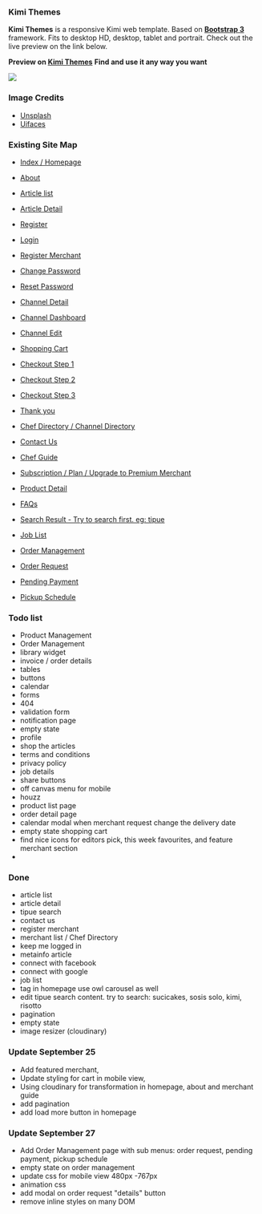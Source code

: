 ### Kimi Themes
**Kimi Themes** is a responsive Kimi web template. Based on **[Bootstrap 3](https://github.com/twbs/bootstrap)** framework. Fits to desktop HD, desktop, tablet and portrait. Check out the live preview on the link below.

**Preview on [Kimi Themes](https://philipherlambang.github.io/kimi/)**
**Find and use it any way you want**


![](https://s3-ap-southeast-1.amazonaws.com/kimistatic/images/preview.jpg)

### Image Credits
- [Unsplash](https://unsplash.com/)
- [Uifaces](http://uifaces.com/)


### Existing Site Map
- [Index / Homepage](https://philipherlambang.github.io/kimi)
- [About](https://philipherlambang.github.io/kimi/about.html)
- [Article list](https://philipherlambang.github.io/kimi/articles.html)
- [Article Detail](https://philipherlambang.github.io/kimi/articleDetails.html)


- [Register](https://philipherlambang.github.io/kimi/register.html)
- [Login](https://philipherlambang.github.io/kimi/login.html)
- [Register Merchant](https://philipherlambang.github.io/kimi/registerMerchant.html)
- [Change Password](https://philipherlambang.github.io/kimi/changePassword.html)
- [Reset Password](https://philipherlambang.github.io/kimi/resetPassword.html)


- [Channel Detail](https://philipherlambang.github.io/kimi/channelDetail.html)
- [Channel Dashboard](https://philipherlambang.github.io/kimi/channelDashboard.html)
- [Channel Edit](https://philipherlambang.github.io/kimi/channelEdit.html)


- [Shopping Cart](https://philipherlambang.github.io/kimi/shoppingCart.html)
- [Checkout Step 1](https://philipherlambang.github.io/kimi/checkout1.html)
- [Checkout Step 2](https://philipherlambang.github.io/kimi/checkout2.html)
- [Checkout Step 3](https://philipherlambang.github.io/kimi/checkout3.html)
- [Thank you](https://philipherlambang.github.io/kimi/thankyou.html)


- [Chef Directory / Channel Directory](https://philipherlambang.github.io/kimi/chefDirectory.html)
- [Contact Us](https://philipherlambang.github.io/kimi/contact.html)
- [Chef Guide](https://philipherlambang.github.io/kimi/merchantGuide.html)
- [Subscription / Plan / Upgrade to Premium Merchant](https://philipherlambang.github.io/kimi/plan.html)
- [Product Detail](https://philipherlambang.github.io/kimi/productDetail.html)
- [FAQs](https://philipherlambang.github.io/kimi/questions.html)
- [Search Result - Try to search first. eg: tipue](https://philipherlambang.github.io/kimi/search.html)

- [Job List](https://philipherlambang.github.io/kimi/jobs.html)

- [Order Management](https://philipherlambang.github.io/kimi/orderManagement.html)
- [Order Request](https://philipherlambang.github.io/kimi/orderRequest.html)
- [Pending Payment](https://philipherlambang.github.io/kimi/pendingPayment.html)
- [Pickup Schedule](https://philipherlambang.github.io/kimi/pickupSchedule.html)





### Todo list
- Product Management
- Order Management
- library widget
- invoice / order details
- tables
- buttons
- calendar
- forms
- 404
- validation form
- notification page
- empty state
- profile
- shop the articles
- terms and conditions
- privacy policy
- job details
- share buttons
- off canvas menu for mobile
- houzz
- product list page
- order detail page
- calendar modal when merchant request change the delivery date
- empty state shopping cart
- find nice icons for editors pick, this week favourites, and feature merchant section
-



### Done
- article list
- article detail
- tipue search
- contact us
- register merchant
- merchant list / Chef Directory
- keep me logged in
- metainfo article
- connect with facebook
- connect with google
- job list
- tag in homepage use owl carousel as well
- edit tipue search content. try to search: sucicakes, sosis solo, kimi, risotto
- pagination
- empty state
- image resizer (cloudinary)



### Update September 25
- Add featured merchant,
- Update styling for cart in mobile view,
- Using cloudinary for transformation in homepage, about and merchant guide
- add pagination
- add load more button in homepage



### Update September 27
- Add Order Management page with sub menus: order request, pending payment, pickup schedule
- empty state on order management
- update css for mobile view 480px -767px
- animation css
- add modal on order request "details" button
- remove inline styles on many DOM


